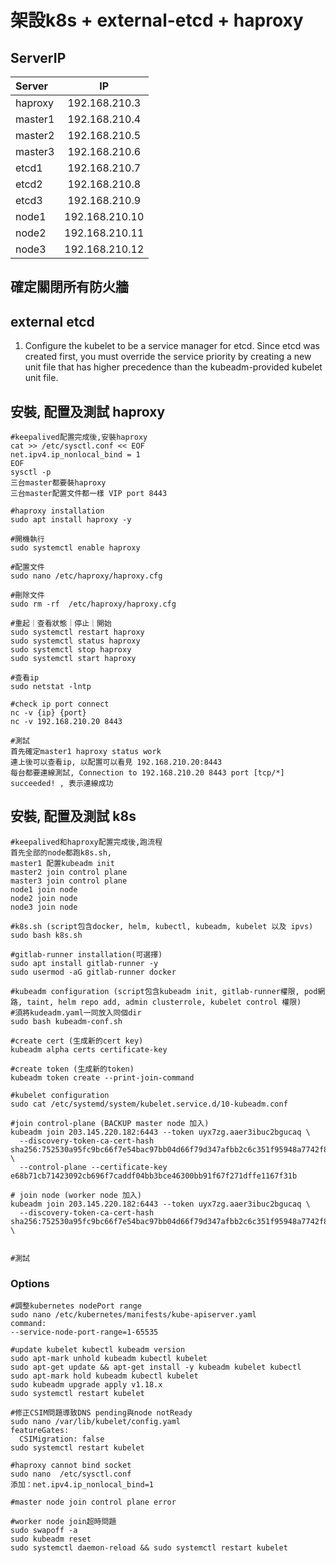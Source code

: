 # 架設k8s + external-etcd + haproxy

## ServerIP
| Server  | IP  |
| :------------ |:---------------:|
| haproxy | 192.168.210.3 |
| master1 | 192.168.210.4 |
| master2 | 192.168.210.5 |
| master3 | 192.168.210.6 |
| etcd1 | 192.168.210.7 |
| etcd2 | 192.168.210.8 |
| etcd3 | 192.168.210.9 |
| node1 | 192.168.210.10 |
| node2 | 192.168.210.11 |
| node3 | 192.168.210.12 |

## 確定關閉所有防火牆

## external etcd

1. Configure the kubelet to be a service manager for etcd.
Since etcd was created first, you must override the service priority by creating a new unit file that has higher precedence than the kubeadm-provided kubelet unit file.



## 安裝, 配置及測試 haproxy
```
#keepalived配置完成後,安裝haproxy
cat >> /etc/sysctl.conf << EOF
net.ipv4.ip_nonlocal_bind = 1
EOF
sysctl -p
三台master都要裝haproxy
三台master配置文件都一樣 VIP port 8443

#haproxy installation
sudo apt install haproxy -y

#開機執行
sudo systemctl enable haproxy

#配置文件
sudo nano /etc/haproxy/haproxy.cfg

#刪除文件
sudo rm -rf  /etc/haproxy/haproxy.cfg

#重起｜查看狀態｜停止｜開始
sudo systemctl restart haproxy
sudo systemctl status haproxy
sudo systemctl stop haproxy
sudo systemctl start haproxy

#查看ip
sudo netstat -lntp

#check ip port connect
nc -v {ip} {port}
nc -v 192.168.210.20 8443

#測試
首先確定master1 haproxy status work
連上後可以查看ip, 以配置可以看見 192.168.210.20:8443
每台都要連線測試, Connection to 192.168.210.20 8443 port [tcp/*] succeeded! , 表示連線成功
```

## 安裝, 配置及測試 k8s
```
#keepalived和haproxy配置完成後,跑流程
首先全部的node都跑k8s.sh,
master1 配置kubeadm init
master2 join control plane
master3 join control plane
node1 join node
node2 join node
node3 join node

#k8s.sh (script包含docker, helm, kubectl, kubeadm, kubelet 以及 ipvs)
sudo bash k8s.sh

#gitlab-runner installation(可選擇)
sudo apt install gitlab-runner -y
sudo usermod -aG gitlab-runner docker

#kubeadm configuration (script包含kubeadm init, gitlab-runner權限, pod網路, taint, helm repo add, admin clusterrole, kubelet control 權限)
#須將kudeadm.yaml一同放入同個dir
sudo bash kubeadm-conf.sh

#create cert (生成新的cert key)
kubeadm alpha certs certificate-key
 
#create token (生成新的token)
kubeadm token create --print-join-command

#kubelet configuration 
sudo cat /etc/systemd/system/kubelet.service.d/10-kubeadm.conf

#join control-plane (BACKUP master node 加入)
kubeadm join 203.145.220.182:6443 --token uyx7zg.aaer3ibuc2bgucaq \
  --discovery-token-ca-cert-hash sha256:752530a95fc9bc66f7e54bac97bb04d66f79d347afbb2c6c351f95948a7742f8 \
  --control-plane --certificate-key e68b71cb71423092cb696f7caddf04bb3bce46300bb91f67f271dffe1167f31b

# join node (worker node 加入)
kubeadm join 203.145.220.182:6443 --token uyx7zg.aaer3ibuc2bgucaq \
  --discovery-token-ca-cert-hash sha256:752530a95fc9bc66f7e54bac97bb04d66f79d347afbb2c6c351f95948a7742f8 \


#測試
```


### Options
```
#調整kubernetes nodePort range
sudo nano /etc/kubernetes/manifests/kube-apiserver.yaml
command:
--service-node-port-range=1-65535

#update kubelet kubectl kubeadm version
sudo apt-mark unhold kubeadm kubectl kubelet
sudo apt-get update && apt-get install -y kubeadm kubelet kubectl
sudo apt-mark hold kubeadm kubectl kubelet
sudo kubeadm upgrade apply v1.18.x
sudo systemctl restart kubelet

#修正CSIM問題導致DNS pending與node notReady
sudo nano /var/lib/kubelet/config.yaml
featureGates:
  CSIMigration: false
sudo systemctl restart kubelet

#haproxy cannot bind socket
sudo nano  /etc/sysctl.conf
添加：net.ipv4.ip_nonlocal_bind=1

#master node join control plane error

#worker node join超時問題
sudo swapoff -a
sudo kubeadm reset  
sudo systemctl daemon-reload && sudo systemctl restart kubelet 
```
